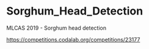# Sorghum_Head_Detection
MLCAS 2019 - Sorghum head detection

https://competitions.codalab.org/competitions/23177
